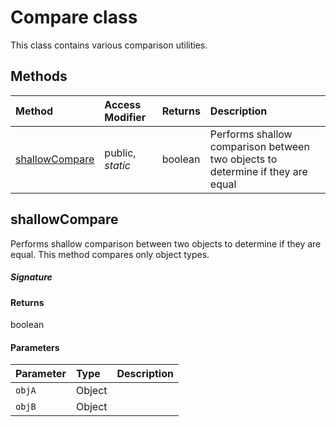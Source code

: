# Compare class



 
This class contains various comparison utilities. 







## Methods

| Method	   | Access Modifier | Returns	| Description|
|:-------------|:----|:-------|:-----------|
|[shallowCompare](#shallowcompare~39803)     | public, _static_ | boolean | Performs shallow comparison between two objects to determine if they are equal |




## shallowCompare

Performs shallow comparison between two objects to determine if they are equal. This method compares 
only object types. 


##### Signature

#### Returns
boolean

#### Parameters


| Parameter	   | Type    | Description |
|:-------------|:---------------|:------------|
| `objA`    | Object |  |
| `objB`    | Object |  |

